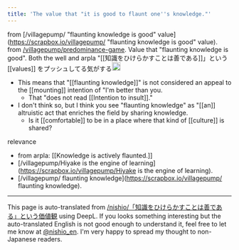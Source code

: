 ```yaml
---
title: 'The value that "it is good to flaunt one''s knowledge."'
---
```


from [/villagepump/ "flaunting knowledge is good" value](https://scrapbox.io/villagepump/ "flaunting knowledge is good" value).
from [/villagepump/predominance-game](https://scrapbox.io/villagepump/predominance-game).
Value that "flaunting knowledge is good".
Both the well and arpla "[[知識をひけらかすことは善である]]」という [[values]] をプッシュしてる気がする<img src='https://scrapbox.io/api/pages/nishio-en/nishio/icon' alt='nishio.icon' height="19.5"/>
- This means that "[[flaunting knowledge]]" is not considered an appeal to the [[mounting]] intention of "I'm better than you.
    - That "does not read [[Intention to insult]]."
- I don't think so, but I think you see "flaunting knowledge" as "[[an]] altruistic act that enriches the field by sharing knowledge.
    - Is it [[comfortable]] to be in a place where that kind of [[culture]] is shared?

relevance
- from arpla:  [[Knowledge is actively flaunted.]]
- [/villagepump/Hiyake is the engine of learning](https://scrapbox.io/villagepump/Hiyake is the engine of learning).
- [/villagepump/ flaunting knowledge](https://scrapbox.io/villagepump/ flaunting knowledge).

---
This page is auto-translated from [/nishio/「知識をひけらかすことは善である」という価値観](https://scrapbox.io/nishio/「知識をひけらかすことは善である」という価値観) using DeepL. If you looks something interesting but the auto-translated English is not good enough to understand it, feel free to let me know at [@nishio_en](https://twitter.com/nishio_en). I'm very happy to spread my thought to non-Japanese readers.